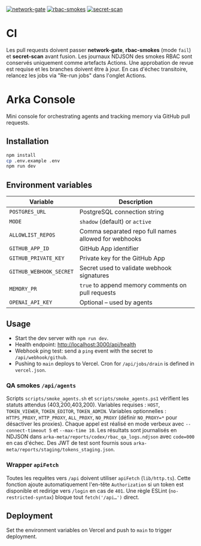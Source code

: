 [![network-gate](https://github.com/arka-squad/arka-labs/actions/workflows/network-gate.yml/badge.svg?branch=main)](https://github.com/arka-squad/arka-labs/actions/workflows/network-gate.yml)
[![rbac-smokes](https://github.com/arka-squad/arka-labs/actions/workflows/rbac-smokes.yml/badge.svg?branch=main)](https://github.com/arka-squad/arka-labs/actions/workflows/rbac-smokes.yml)
[![secret-scan](https://github.com/arka-squad/arka-labs/actions/workflows/secret-scan.yml/badge.svg?branch=main)](https://github.com/arka-squad/arka-labs/actions/workflows/secret-scan.yml)


# CI

Les pull requests doivent passer **network-gate**, **rbac-smokes** (mode `fail`) et **secret-scan** avant fusion. Les journaux NDJSON des smokes RBAC sont conservés uniquement comme artefacts Actions. Une approbation de revue est requise et les branches doivent être à jour. En cas d'échec transitoire, relancez les jobs via "Re-run jobs" dans l'onglet Actions.

# Arka Console

Mini console for orchestrating agents and tracking memory via GitHub pull requests.

## Installation

```bash
npm install
cp .env.example .env
npm run dev
```

## Environment variables

| Variable | Description |
| --- | --- |
| `POSTGRES_URL` | PostgreSQL connection string |
| `MODE` | `shadow` (default) or `active` |
| `ALLOWLIST_REPOS` | Comma separated repo full names allowed for webhooks |
| `GITHUB_APP_ID` | GitHub App identifier |
| `GITHUB_PRIVATE_KEY` | Private key for the GitHub App |
| `GITHUB_WEBHOOK_SECRET` | Secret used to validate webhook signatures |
| `MEMORY_PR` | `true` to append memory comments on pull requests |
| `OPENAI_API_KEY` | Optional – used by agents |

## Usage

- Start the dev server with `npm run dev`.
- Health endpoint: [http://localhost:3000/api/health](http://localhost:3000/api/health)
- Webhook ping test: send a `ping` event with the secret to `/api/webhook/github`.
- Pushing to `main` deploys to Vercel. Cron for `/api/jobs/drain` is defined in `vercel.json`.

### QA smokes `/api/agents`

Scripts `scripts/smoke_agents.sh` et `scripts/smoke_agents.ps1` vérifient les statuts attendus (403,200,403,200).
Variables requises : `HOST`, `TOKEN_VIEWER`, `TOKEN_EDITOR`, `TOKEN_ADMIN`.
Variables optionnelles : `HTTPS_PROXY`, `HTTP_PROXY`, `ALL_PROXY`, `NO_PROXY` (définir `NO_PROXY=*` pour désactiver les proxies).
Chaque appel est réalisé en mode verbeux avec `--connect-timeout 5` et `--max-time 10`.
Les résultats sont journalisés en NDJSON dans `arka-meta/reports/codex/rbac_qa_logs.ndjson` avec `code=000` en cas d'échec.
Des JWT de test sont fournis sous `arka-meta/reports/staging/tokens_staging.json`.

### Wrapper `apiFetch`

Toutes les requêtes vers `/api` doivent utiliser `apiFetch` (`lib/http.ts`).
Cette fonction ajoute automatiquement l'en-tête `Authorization` si un token est disponible et redirige vers `/login` en cas de `401`.
Une règle ESLint (`no-restricted-syntax`) bloque tout `fetch('/api…')` direct.

## Deployment

Set the environment variables on Vercel and push to `main` to trigger deployment.

